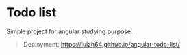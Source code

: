 # Todo list
Simple project for angular studying purpose.

> Deployment: https://luizh64.github.io/angular-todo-list/
